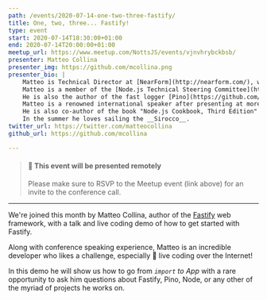 ```yaml
---
path: /events/2020-07-14-one-two-three-fastify/
title: One, two, three... Fastify!
type: event
start: 2020-07-14T18:30:00+01:00
end: 2020-07-14T20:00:00+01:00
meetup_url: https://www.meetup.com/NottsJS/events/vjnvhrybckbsb/
presenter: Matteo Collina
presenter_img: https://github.com/mcollina.png
presenter_bio: |
    Matteo is Technical Director at [NearForm](http://nearform.com/), where he consults for some of the top brands in the world. In 2014, he defended his Ph.D. thesis titled "Application Platforms for the Internet of Things".
    Matteo is a member of the [Node.js Technical Steering Committee](https://github.com/nodejs/tsc) focusing on streams, diagnostics and http.
    He is also the author of the fast logger [Pino](https://github.com/mcollina/pino) and of the [Fastify](https://www.fastify.io/) web framework.
    Matteo is a renowned international speaker after presenting at more than 50 conferences, including Node.js Interactive, NodeConf.eu, NodeSummit, JSConf.Asia, WebRebels, and JsDay just to name a few.
    He is also co-author of the book "Node.js Cookbook, Third Edition" edited by Packt.
    In the summer he loves sailing the __Sirocco__.
twitter_url: https://twitter.com/matteocollina
github_url: https://github.com/mcollina

---
```


> #### 🎥 This event will be presented remotely
>
> Please make sure to RSVP to the Meetup event (link above) for an invite to the conference call.

---

We're joined this month by Matteo Collina, author of the [Fastify](https://www.fastify.io) web framework, with a talk and live coding demo of how to get started with Fastify.

Along with conference speaking experience, Matteo is an incredible developer who likes a challenge, especially 🔴 live coding over the Internet!

In this demo he will show us how to go from _`import` to App_ with a rare opportunity to ask him questions about Fastify, Pino, Node, or any other of the myriad of projects he works on.

